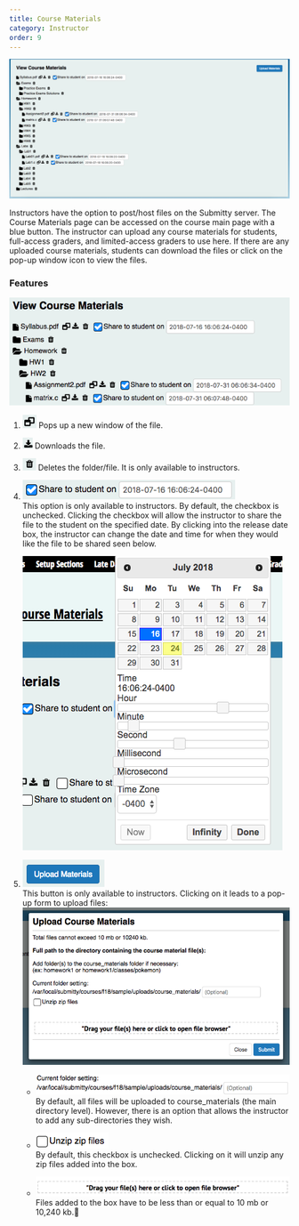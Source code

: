 ```yaml
---
title: Course Materials
category: Instructor
order: 9
---
```


![](/images/course_materials_overview.png)

Instructors have the option to post/host files on the Submitty server.
The Course Materials page can be accessed on the course main page with a blue button.
The instructor can upload any course materials for students, full-access graders, and
limited-access graders to use here. If there are any uploaded course materials,
students can download the files or click on the pop-up window icon to view the files.


### Features
![](/images/course_materials_closeup.png)

1.  ![](/images/course_materials_popup.png) Pops up a new window of the file.

2.  ![](/images/course_materials_download.png) Downloads the file.

3.  ![](/images/course_materials_delete.png) Deletes the folder/file. It is only available to instructors.

4.  ![](/images/course_materials_share.png)  
    This option is only available to instructors. By default, the checkbox is unchecked.
    Clicking the checkbox will allow the instructor to share the file to the student on the specified date.
    By clicking into the release date box, the instructor can change the date and time for when they would like the file to be shared seen below.

    ![](/images/course_materials_date.png)

5.  ![](/images/course_materials_upload_button.png)  
    This button is only available to instructors. Clicking on it leads to a pop-up form to upload files:
    ![](/images/course_materials_upload_form.png)


    * ![](/images/course_materials_folder.png)  
      By default, all files will be uploaded to course_materials (the main directory level).
      However, there is an option that allows the instructor to add any sub-directories they wish.

    * ![](/images/course_materials_unzip_checkbox.png)  
      By default, this checkbox is unchecked. Clicking on it will unzip any zip files added into the box.

    * ![](/images/drag_and_drop.png)  
      Files added to the box have to be less than or equal to 10 mb or 10,240 kb.
